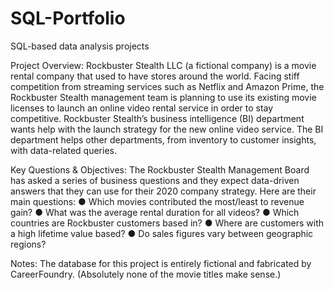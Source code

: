 # SQL-Portfolio
SQL-based data analysis projects

Project Overview:
Rockbuster Stealth LLC (a fictional company) is a movie rental company that used to have stores around the world. Facing stiff competition from streaming services such as Netflix and Amazon Prime, the Rockbuster Stealth management team is planning to use its existing movie licenses to launch an online video rental service in order to stay competitive. Rockbuster Stealth’s business intelligence (BI) department wants help with the launch strategy for the new online video service. The BI department helps other departments, from inventory to customer insights, with data-related queries.



Key Questions & Objectives:
The Rockbuster Stealth Management Board has asked a series of business questions and they expect data-driven answers that they can use for their 2020 company strategy. Here are their main questions:
● Which movies contributed the most/least to revenue gain?
● What was the average rental duration for all videos?
● Which countries are Rockbuster customers based in?
● Where are customers with a high lifetime value based?
● Do sales figures vary between geographic regions?



Notes:
The database for this project is entirely fictional and fabricated by CareerFoundry. (Absolutely none of the movie titles make sense.)
